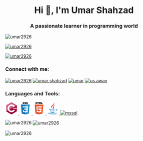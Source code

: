 <h1 align="center">Hi 👋, I'm Umar Shahzad</h1>
<h3 align="center">A passionate learner in programming world</h3>

<p align="left"> <img src="https://komarev.com/ghpvc/?username=umar2926&label=Profile%20views&color=0e75b6&style=flat" alt="umar2926" /> </p>

<p align="left"> <a href="https://github.com/ryo-ma/github-profile-trophy"><img src="https://github-profile-trophy.vercel.app/?username=umar2926" alt="umar2926" /></a> </p>

<p align="left"> <a href="https://twitter.com/umar2926" target="blank"><img src="https://img.shields.io/twitter/follow/umar2926?logo=twitter&style=for-the-badge" alt="umar2926" /></a> </p>

<h3 align="left">Connect with me:</h3>
<p align="left">
<a href="https://twitter.com/umar2926" target="blank"><img align="center" src="https://raw.githubusercontent.com/rahuldkjain/github-profile-readme-generator/master/src/images/icons/Social/twitter.svg" alt="umar2926" height="30" width="40" /></a>
<a href="https://linkedin.com/in/umar shahzad" target="blank"><img align="center" src="https://raw.githubusercontent.com/rahuldkjain/github-profile-readme-generator/master/src/images/icons/Social/linked-in-alt.svg" alt="umar shahzad" height="30" width="40" /></a>
<a href="https://stackoverflow.com/users/umar" target="blank"><img align="center" src="https://raw.githubusercontent.com/rahuldkjain/github-profile-readme-generator/master/src/images/icons/Social/stack-overflow.svg" alt="umar" height="30" width="40" /></a>
<a href="https://instagram.com/us.awan" target="blank"><img align="center" src="https://raw.githubusercontent.com/rahuldkjain/github-profile-readme-generator/master/src/images/icons/Social/instagram.svg" alt="us.awan" height="30" width="40" /></a>
</p>

<h3 align="left">Languages and Tools:</h3>
<p align="left"> <a href="https://www.w3schools.com/cpp/" target="_blank" rel="noreferrer"> <img src="https://raw.githubusercontent.com/devicons/devicon/master/icons/cplusplus/cplusplus-original.svg" alt="cplusplus" width="40" height="40"/> </a> <a href="https://www.w3schools.com/css/" target="_blank" rel="noreferrer"> <img src="https://raw.githubusercontent.com/devicons/devicon/master/icons/css3/css3-original-wordmark.svg" alt="css3" width="40" height="40"/> </a> <a href="https://www.w3.org/html/" target="_blank" rel="noreferrer"> <img src="https://raw.githubusercontent.com/devicons/devicon/master/icons/html5/html5-original-wordmark.svg" alt="html5" width="40" height="40"/> </a> <a href="https://www.java.com" target="_blank" rel="noreferrer"> <img src="https://raw.githubusercontent.com/devicons/devicon/master/icons/java/java-original.svg" alt="java" width="40" height="40"/> </a> <a href="https://www.microsoft.com/en-us/sql-server" target="_blank" rel="noreferrer"> <img src="https://www.svgrepo.com/show/303229/microsoft-sql-server-logo.svg" alt="mssql" width="40" height="40"/> </a> </p>

<p><img align="left" src="https://github-readme-stats.vercel.app/api/top-langs?username=umar2926&show_icons=true&locale=en&layout=compact" alt="umar2926" /></p>

<p>&nbsp;<img align="center" src="https://github-readme-stats.vercel.app/api?username=umar2926&show_icons=true&locale=en" alt="umar2926" /></p>

<p><img align="center" src="https://github-readme-streak-stats.herokuapp.com/?user=umar2926&" alt="umar2926" /></p>
